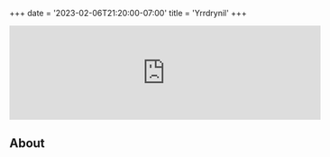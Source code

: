 +++
date = '2023-02-06T21:20:00-07:00'
title = 'Yrrdrynil'
+++

<iframe frameborder="0" src="https://itch.io/embed/1913256" width="552" height="167"><a href="https://lucas-immanuel.itch.io/yrrdrynil">Yrrdrynil by Lucas Immanuel, DoubleBrackets</a></iframe>

## About